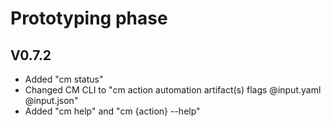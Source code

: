 # Prototyping phase

## V0.7.2
 - Added "cm status"
 - Changed CM CLI to "cm action automation artifact(s) flags @input.yaml @input.json"
 - Added "cm help" and "cm {action} --help"
